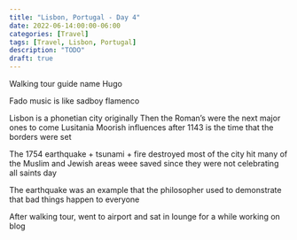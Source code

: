```yaml
---
title: "Lisbon, Portugal - Day 4"
date: 2022-06-14:00:00-06:00
categories: [Travel]
tags: [Travel, Lisbon, Portugal]
description: "TODO"
draft: true
---
```


Walking tour guide name Hugo

Fado music is like sadboy flamenco

Lisbon is a phonetian city originally
Then the Roman’s were the next major ones to come
Lusitania
Moorish influences after
1143 is the time that the borders were set

The 1754 earthquake + tsunami + fire destroyed most of the city hit many of the
Muslim and Jewish areas weee saved since they were not celebrating all saints
day

The earthquake was an example that the philosopher used to demonstrate that
bad things happen to everyone



After walking tour, went to airport and sat in lounge for a while working on
blog
